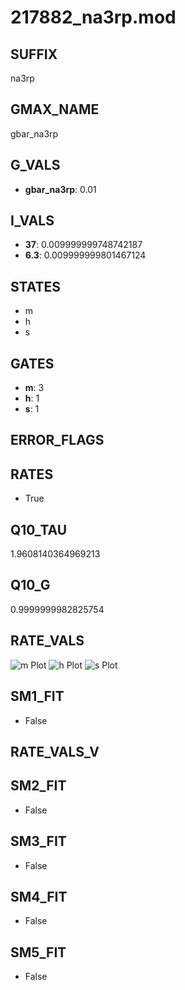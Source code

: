 # 217882_na3rp.mod

## SUFFIX

na3rp

## GMAX_NAME

gbar_na3rp

## G_VALS

- **gbar_na3rp**: 0.01

## I_VALS

- **37**: 0.009999999748742187
- **6.3**: 0.009999999801467124

## STATES

- m
- h
- s

## GATES

- **m**: 3
- **h**: 1
- **s**: 1

## ERROR_FLAGS


## RATES

- True

## Q10_TAU

1.9608140364969213

## Q10_G

0.9999999982825754

## RATE_VALS

![m Plot](/Users/pbozelos/Dropbox/icg-Chai-Panos/supermodels/output_markdown_files/Na/217882_na3rp.mod/images/m.png)
![h Plot](/Users/pbozelos/Dropbox/icg-Chai-Panos/supermodels/output_markdown_files/Na/217882_na3rp.mod/images/h.png)
![s Plot](/Users/pbozelos/Dropbox/icg-Chai-Panos/supermodels/output_markdown_files/Na/217882_na3rp.mod/images/s.png)

## SM1_FIT

- False

## RATE_VALS_V

## SM2_FIT

- False

## SM3_FIT

- False

## SM4_FIT

- False

## SM5_FIT

- False

